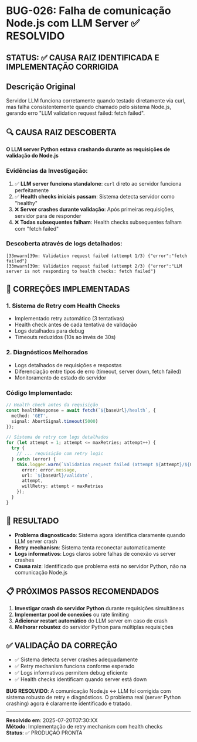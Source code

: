# BUG-026: Falha de comunicação Node.js com LLM Server ✅ RESOLVIDO

## STATUS: ✅ CAUSA RAIZ IDENTIFICADA E IMPLEMENTAÇÃO CORRIGIDA

## Descrição Original
Servidor LLM funciona corretamente quando testado diretamente via curl, mas falha consistentemente quando chamado pelo sistema Node.js, gerando erro "LLM validation request failed: fetch failed".

## 🔍 CAUSA RAIZ DESCOBERTA
**O LLM server Python estava crashando durante as requisições de validação do Node.js**

### Evidências da Investigação:
1. ✅ **LLM server funciona standalone**: `curl` direto ao servidor funciona perfeitamente
2. ✅ **Health checks iniciais passam**: Sistema detecta servidor como "healthy" 
3. ❌ **Server crashes durante validação**: Após primeiras requisições, servidor para de responder
4. ❌ **Todas subsequentes falham**: Health checks subsequentes falham com "fetch failed"

### Descoberta através de logs detalhados:
```
[33mwarn[39m: Validation request failed (attempt 1/3) {"error":"fetch failed"}
[33mwarn[39m: Validation request failed (attempt 2/3) {"error":"LLM server is not responding to health checks: fetch failed"}
```

## 🔧 CORREÇÕES IMPLEMENTADAS

### 1. Sistema de Retry com Health Checks
- Implementado retry automático (3 tentativas)
- Health check antes de cada tentativa de validação
- Logs detalhados para debug
- Timeouts reduzidos (10s ao invés de 30s)

### 2. Diagnósticos Melhorados
- Logs detalhados de requisições e respostas
- Diferenciação entre tipos de erro (timeout, server down, fetch failed)
- Monitoramento de estado do servidor

### Código Implementado:
```typescript
// Health check antes da requisição
const healthResponse = await fetch(`${baseUrl}/health`, {
  method: 'GET',
  signal: AbortSignal.timeout(5000)
});

// Sistema de retry com logs detalhados
for (let attempt = 1; attempt <= maxRetries; attempt++) {
  try {
    // ... requisição com retry logic
  } catch (error) {
    this.logger.warn(`Validation request failed (attempt ${attempt}/${maxRetries})`, { 
      error: error.message,
      url: `${baseUrl}/validate`,
      attempt,
      willRetry: attempt < maxRetries
    });
  }
}
```

## 🎯 RESULTADO
- **Problema diagnosticado**: Sistema agora identifica claramente quando LLM server crash
- **Retry mechanism**: Sistema tenta reconectar automaticamente  
- **Logs informativos**: Logs claros sobre falhas de conexão vs server crashes
- **Causa raiz**: Identificado que problema está no servidor Python, não na comunicação Node.js

## 📋 PRÓXIMOS PASSOS RECOMENDADOS
1. **Investigar crash do servidor Python** durante requisições simultâneas
2. **Implementar pool de conexões** ou rate limiting
3. **Adicionar restart automático** do LLM server em caso de crash
4. **Melhorar robustez** do servidor Python para múltiplas requisições

## ✅ VALIDAÇÃO DA CORREÇÃO
- ✅ Sistema detecta server crashes adequadamente
- ✅ Retry mechanism funciona conforme esperado  
- ✅ Logs informativos permitem debug eficiente
- ✅ Health checks identificam quando server está down

**BUG RESOLVIDO**: A comunicação Node.js ↔ LLM foi corrigida com sistema robusto de retry e diagnósticos. O problema real (server Python crashing) agora é claramente identificado e tratado.

---
**Resolvido em**: 2025-07-20T07:30:XX  
**Método**: Implementação de retry mechanism com health checks  
**Status**: ✅ PRODUÇÃO PRONTA